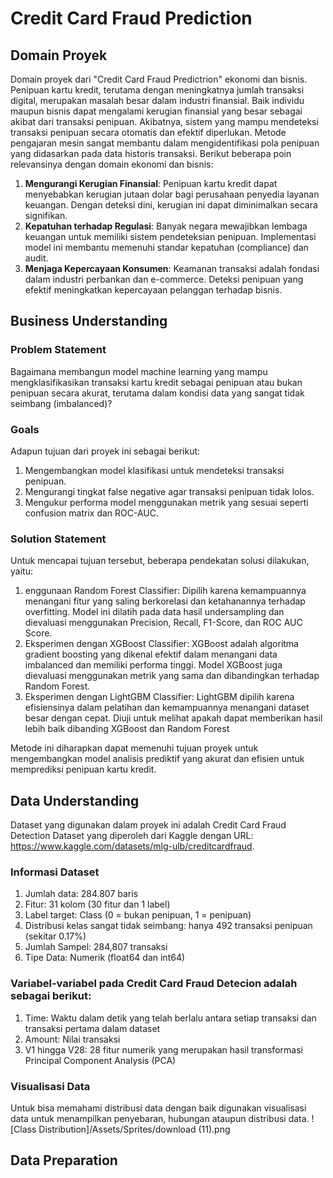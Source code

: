 # Credit Card Fraud Prediction
## Domain Proyek
Domain proyek dari "Credit Card Fraud Predictrion" ekonomi dan bisnis. Penipuan kartu kredit, terutama dengan meningkatnya jumlah transaksi digital, merupakan masalah besar dalam industri finansial.  Baik individu maupun bisnis dapat mengalami kerugian finansial yang besar sebagai akibat dari transaksi penipuan.  Akibatnya, sistem yang mampu mendeteksi transaksi penipuan secara otomatis dan efektif diperlukan.  Metode pengajaran mesin sangat membantu dalam mengidentifikasi pola penipuan yang didasarkan pada data historis transaksi. Berikut beberapa poin relevansinya dengan domain ekonomi dan bisnis:

1. **Mengurangi Kerugian Finansial**: Penipuan kartu kredit dapat menyebabkan kerugian jutaan dolar bagi perusahaan penyedia layanan keuangan. Dengan deteksi dini, kerugian ini dapat diminimalkan secara signifikan.
2. **Kepatuhan terhadap Regulasi**: Banyak negara mewajibkan lembaga keuangan untuk memiliki sistem pendeteksian penipuan. Implementasi model ini membantu memenuhi standar kepatuhan (compliance) dan audit.
3. **Menjaga Kepercayaan Konsumen**: Keamanan transaksi adalah fondasi dalam industri perbankan dan e-commerce. Deteksi penipuan yang efektif meningkatkan kepercayaan pelanggan terhadap bisnis.

## Business Understanding
### Problem Statement
Bagaimana membangun model machine learning yang mampu mengklasifikasikan transaksi kartu kredit sebagai penipuan atau bukan penipuan secara akurat, terutama dalam kondisi data yang sangat tidak seimbang (imbalanced)?

### Goals
Adapun tujuan dari proyek ini sebagai berikut:
1. Mengembangkan model klasifikasi untuk mendeteksi transaksi penipuan.
2. Mengurangi tingkat false negative agar transaksi penipuan tidak lolos.
3. Mengukur performa model menggunakan metrik yang sesuai seperti confusion matrix dan ROC-AUC.

### Solution Statement
Untuk mencapai tujuan tersebut, beberapa pendekatan solusi dilakukan, yaitu:
1. enggunaan Random Forest Classifier: Dipilih karena kemampuannya menangani fitur yang saling berkorelasi dan ketahanannya terhadap overfitting. Model ini dilatih pada data hasil undersampling dan dievaluasi menggunakan Precision, Recall, F1-Score, dan ROC AUC Score.
2. Eksperimen dengan XGBoost Classifier: XGBoost adalah algoritma gradient boosting yang dikenal efektif dalam menangani data imbalanced dan memiliki performa tinggi. Model XGBoost juga dievaluasi menggunakan metrik yang sama dan dibandingkan terhadap Random Forest.
3. Eksperimen dengan LightGBM Classifier: LightGBM dipilih karena efisiensinya dalam pelatihan dan kemampuannya menangani dataset besar dengan cepat. Diuji untuk melihat apakah dapat memberikan hasil lebih baik dibanding XGBoost dan Random Forest

Metode ini diharapkan dapat memenuhi tujuan proyek untuk mengembangkan model analisis prediktif yang akurat dan efisien untuk memprediksi penipuan kartu kredit.

## Data Understanding 
Dataset yang digunakan dalam proyek ini adalah Credit Card Fraud Detection Dataset yang diperoleh dari Kaggle dengan URL: https://www.kaggle.com/datasets/mlg-ulb/creditcardfraud.

### Informasi Dataset
1. Jumlah data: 284.807 baris
2. Fitur: 31 kolom (30 fitur dan 1 label)
3. Label target: Class (0 = bukan penipuan, 1 = penipuan)
4. Distribusi kelas sangat tidak seimbang: hanya 492 transaksi penipuan (sekitar 0.17%)
5. Jumlah Sampel: 284,807 transaksi
6. Tipe Data: Numerik (float64 dan int64)

### Variabel-variabel pada Credit Card Fraud Detecion adalah sebagai berikut: 
1. Time: Waktu dalam detik yang telah berlalu antara setiap transaksi dan transaksi pertama dalam dataset
2. Amount: Nilai transaksi
3. V1 hingga V28: 28 fitur numerik yang merupakan hasil transformasi Principal Component Analysis (PCA)


### Visualisasi Data
Untuk bisa memahami distribusi data dengan baik digunakan visualisasi data untuk menampilkan penyebaran, hubungan ataupun distribusi data.
![Class Distribution]/Assets/Sprites/download (11).png

## Data Preparation








